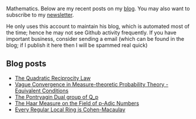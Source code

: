 Mathematics. Below are my recent posts on my [blog](https://desvl.xyz). You may also want to subscribe to my [newsletter](https://desvl.substack.com/).

He only uses this account to maintain his blog, which is automated most of the time; hence he may not see Github activity frequently. If you have important business, consider sending a email (which can be found in the blog; if I publish it here then I will be spammed real quick)

## Blog posts
<!-- BLOG-POST-LIST:START -->
- [The Quadratic Reciprocity Law](https://desvl.xyz/2023/03/20/quadratic-reciprocity-law-1/)
- [Vague Convergence in Measure-theoretic Probability Theory - Equivalent Conditions](https://desvl.xyz/2023/02/13/vague-convergence/)
- [The Pontryagin Dual group of Q_p](https://desvl.xyz/2022/12/23/pontryagin-dual-q-p/)
- [The Haar Measure on the Field of p-Adic Numbers](https://desvl.xyz/2022/12/20/haar-measure-p-adic/)
- [Every Regular Local Ring is Cohen-Macaulay](https://desvl.xyz/2022/12/05/regular-local-ring-cohen-macaulay/)
<!-- BLOG-POST-LIST:END -->
